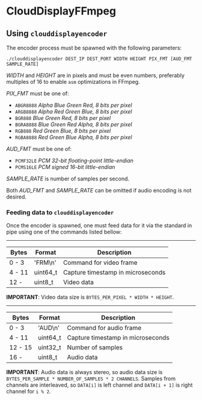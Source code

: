 # CloudDisplayFFmpeg


## Using `clouddisplayencoder`

The encoder process must be spawned with the following parameters:


    ./clouddisplayencoder DEST_IP DEST_PORT WIDTH HEIGHT PIX_FMT [AUD_FMT SAMPLE_RATE]


*WIDTH* and *HEIGHT* are in pixels and must be even numbers, preferably multiples of 16 to enable `asm` optimizations in FFmpeg.

*PIX_FMT* must be one of:
- `ABGR8888` *Alpha Blue Green Red, 8 bits per pixel*
- `ARGB8888` *Alpha Red Green Blue, 8 bits per pixel*
- `BGR888` *Blue Green Red, 8 bits per pixel*
- `BGRA8888` *Blue Green Red Alpha, 8 bits per pixel*
- `RGB888` *Red Green Blue, 8 bits per pixel*
- `RGBA8888` *Red Green Blue Alpha, 8 bits per pixel*

*AUD_FMT* must be one of:
- `PCMF32LE` *PCM 32-bit floating-point little-endian*
- `PCMS16LE` *PCM signed 16-bit little-endian*

*SAMPLE_RATE* is number of samples per second.

Both *AUD_FMT* and *SAMPLE_RATE* can be omitted if audio encoding is not desired.

### Feeding data to `clouddisplayencoder`

Once the encoder is spawned, one must feed data for it via the standard in pipe using one of the commands listed bellow:

---

Bytes    | Format     | Description
-------- | ---------- | ---------------------------------
 0 - 3   | 'FRM\n'    | Command for video frame
 4 - 11  | uint64_t   | Capture timestamp in microseconds
12 -     | uint8_t    | Video data

**IMPORTANT**: Video data size is `BYTES_PER_PIXEL * WIDTH * HEIGHT`.

---

Bytes    | Format     | Description
-------- | ---------- | ---------------------------------
 0 - 3   | 'AUD\n'    | Command for audio frame
 4 - 11  | uint64_t   | Capture timestamp in microseconds
12 - 15  | uint32_t   | Number of samples
16 -     | uint8_t    | Audio data

**IMPORTANT**: Audio data is always stereo, so audio data size is `BYTES_PER_SAMPLE * NUMBER_OF_SAMPLES * 2 CHANNELS`.
Samples from channels are interleaved, so `DATA[i]` is left channel and `DATA[i + 1]` is right channel for `i % 2`.

